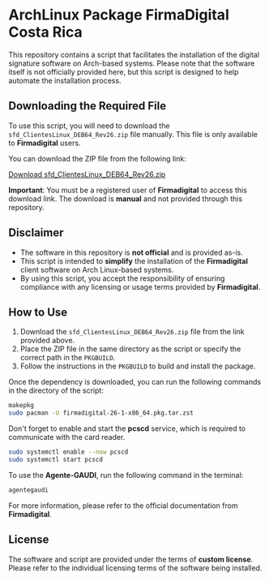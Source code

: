 # ArchLinux Package FirmaDigital Costa Rica

This repository contains a script that facilitates the installation of the digital signature software on Arch-based systems. Please note that the software itself is not officially provided here, but this script is designed to help automate the installation process.

## Downloading the Required File

To use this script, you will need to download the `sfd_ClientesLinux_DEB64_Rev26.zip` file manually. This file is only available to **Firmadigital** users.

You can download the ZIP file from the following link:

[Download sfd_ClientesLinux_DEB64_Rev26.zip](https://soportefirmadigital.com/sfdj/dl.aspx?lang=es)

**Important**: You must be a registered user of **Firmadigital** to access this download link. The download is **manual** and not provided through this repository.

## Disclaimer

- The software in this repository is **not official** and is provided as-is.
- This script is intended to **simplify** the installation of the **Firmadigital** client software on Arch Linux-based systems.
- By using this script, you accept the responsibility of ensuring compliance with any licensing or usage terms provided by **Firmadigital**.

## How to Use

1. Download the `sfd_ClientesLinux_DEB64_Rev26.zip` file from the link provided above.
2. Place the ZIP file in the same directory as the script or specify the correct path in the `PKGBUILD`.
3. Follow the instructions in the `PKGBUILD` to build and install the package.

Once the dependency is downloaded, you can run the following commands in the directory of the script:
```bash
makepkg
sudo pacman -U firmadigital-26-1-x86_64.pkg.tar.zst
```
Don't forget to enable and start the **pcscd** service, which is required to communicate with the card reader.
```bash
sudo systemctl enable --now pcscd
sudo systemctl start pcscd
```

To use the **Agente-GAUDI**, run the following command in the terminal:
```bash
agentegaudi
```

For more information, please refer to the official documentation from **Firmadigital**.

## License

The software and script are provided under the terms of **custom license**. Please refer to the individual licensing terms of the software being installed.
